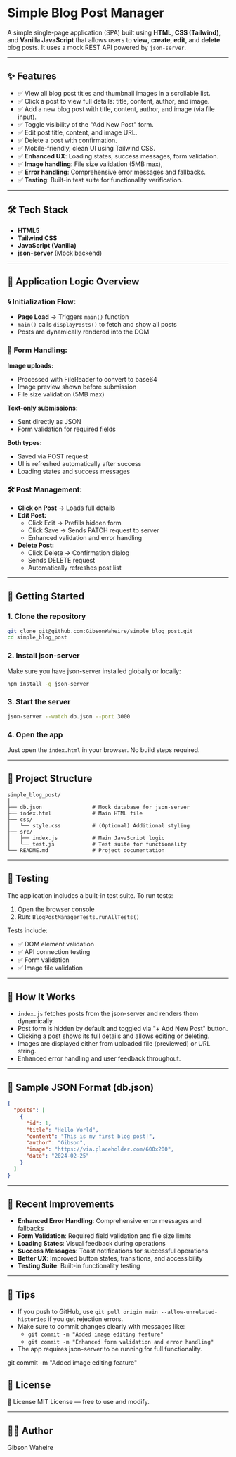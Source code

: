 # Simple Blog Post Manager

A simple single-page application (SPA) built using **HTML**, **CSS (Tailwind)**, and **Vanilla JavaScript** that allows users to **view**, **create**, **edit**, and **delete** blog posts. It uses a mock REST API powered by `json-server`.

---

## ✨ Features

- ✅ View all blog post titles and thumbnail images in a scrollable list.
- ✅ Click a post to view full details: title, content, author, and image.
- ✅ Add a new blog post with title, content, author, and image (via file input).
- ✅ Toggle visibility of the "Add New Post" form.
- ✅ Edit post title, content, and image URL.
- ✅ Delete a post with confirmation.
- ✅ Mobile-friendly, clean UI using Tailwind CSS.
- ✅ **Enhanced UX**: Loading states, success messages, form validation.
- ✅ **Image handling**: File size validation (5MB max), 
- ✅ **Error handling**: Comprehensive error messages and fallbacks.
- ✅ **Testing**: Built-in test suite for functionality verification.

---

## 🛠 Tech Stack

- **HTML5**
- **Tailwind CSS**
- **JavaScript (Vanilla)**
- **json-server** (Mock backend)

---

## 🧠 Application Logic Overview

### 🌀 Initialization Flow:
- **Page Load** → Triggers `main()` function
- `main()` calls `displayPosts()` to fetch and show all posts
- Posts are dynamically rendered into the DOM

### 📝 Form Handling:
**Image uploads:**
- Processed with FileReader to convert to base64
- Image preview shown before submission
- File size validation (5MB max)

**Text-only submissions:**
- Sent directly as JSON
- Form validation for required fields

**Both types:**
- Saved via POST request
- UI is refreshed automatically after success
- Loading states and success messages

### 🛠️ Post Management:
- **Click on Post** → Loads full details
- **Edit Post:**
  - Click Edit → Prefills hidden form
  - Click Save → Sends PATCH request to server
  - Enhanced validation and error handling
- **Delete Post:**
  - Click Delete → Confirmation dialog
  - Sends DELETE request
  - Automatically refreshes post list

---

## 🚀 Getting Started

### 1. Clone the repository

```bash
git clone git@github.com:GibsonWaheire/simple_blog_post.git
cd simple_blog_post
```

### 2. Install json-server

Make sure you have json-server installed globally or locally:

```bash
npm install -g json-server
```

### 3. Start the server

```bash
json-server --watch db.json --port 3000
```

### 4. Open the app

Just open the `index.html` in your browser. No build steps required.

---

## 📁 Project Structure

```
simple_blog_post/
│
├── db.json                # Mock database for json-server
├── index.html             # Main HTML file
├── css/
│   └── style.css          # (Optional) Additional styling
├── src/
│   ├── index.js           # Main JavaScript logic
│   └── test.js            # Test suite for functionality
└── README.md              # Project documentation
```

---

## 🧪 Testing

The application includes a built-in test suite. To run tests:

1. Open the browser console
2. Run: `BlogPostManagerTests.runAllTests()`

Tests include:
- ✅ DOM element validation
- ✅ API connection testing
- ✅ Form validation
- ✅ Image file validation

---

## 🧠 How It Works

- `index.js` fetches posts from the json-server and renders them dynamically.
- Post form is hidden by default and toggled via "+ Add New Post" button.
- Clicking a post shows its full details and allows editing or deleting.
- Images are displayed either from uploaded file (previewed) or URL string.
- Enhanced error handling and user feedback throughout.

---

## 📌 Sample JSON Format (db.json)

```json
{
  "posts": [
    {
      "id": 1,
      "title": "Hello World",
      "content": "This is my first blog post!",
      "author": "Gibson",
      "image": "https://via.placeholder.com/600x200",
      "date": "2024-02-25"
    }
  ]
}
```

---

## 🔧 Recent Improvements

- **Enhanced Error Handling**: Comprehensive error messages and fallbacks
- **Form Validation**: Required field validation and file size limits
- **Loading States**: Visual feedback during operations
- **Success Messages**: Toast notifications for successful operations
- **Better UX**: Improved button states, transitions, and accessibility
- **Testing Suite**: Built-in functionality testing

---

## 📌 Tips

- If you push to GitHub, use `git pull origin main --allow-unrelated-histories` if you get rejection errors.
- Make sure to commit changes clearly with messages like:
  - `git commit -m "Added image editing feature"`
  - `git commit -m "Enhanced form validation and error handling"`
- The app requires json-server to be running for full functionality.

git commit -m "Added image editing feature"

## 📃 License

📃 License
MIT License — free to use and modify.

---

## 👨‍💻 Author

Gibson Waheire